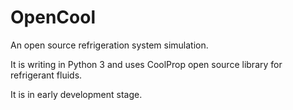 # OpenCool
An open source refrigeration system simulation.

It is writing in Python 3 and uses CoolProp open source library for refrigerant fluids.

It is in early development stage.
